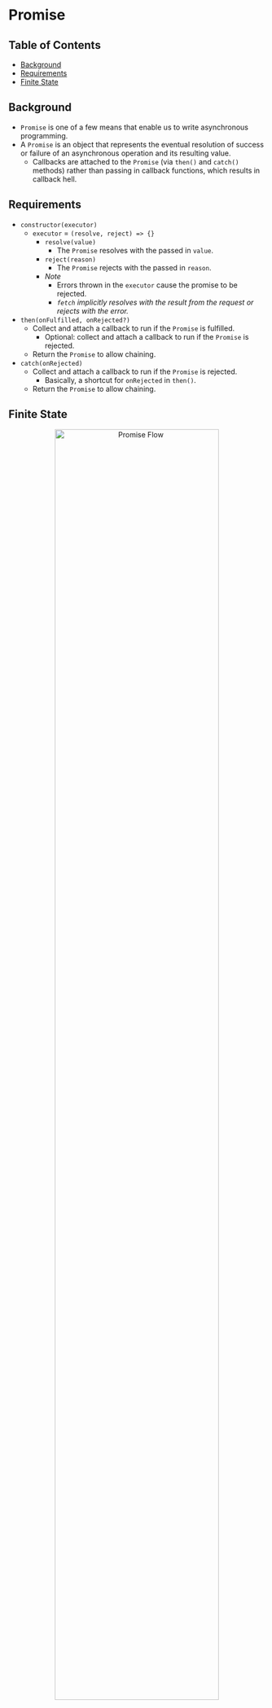 # Promise

## Table of Contents
- [Background](#background)
- [Requirements](#requirements)
- [Finite State](#finite-state)

## Background
- `Promise` is one of a few means that enable us to write asynchronous programming.
- A `Promise` is an object that represents the eventual resolution of success or failure of an asynchronous operation and its resulting value.
  - Callbacks are attached to the `Promise` (via `then()` and `catch()` methods) rather than passing in callback functions, which results in callback hell.

## Requirements
- `constructor(executor)`
  - `executor` = `(resolve, reject) => {}`
    - `resolve(value)`
      - The `Promise` resolves with the passed in `value`.
    - `reject(reason)`
      - The `Promise` rejects with the passed in `reason`.
    - _Note_
      - Errors thrown in the `executor` cause the promise to be rejected.
      - _`fetch` implicitly resolves with the result from the request or rejects with the error._
- `then(onFulfilled, onRejected?)`
  - Collect and attach a callback to run if the `Promise` is fulfilled.
    - Optional: collect and attach a callback to run if the `Promise` is rejected.
  - Return the `Promise` to allow chaining.
- `catch(onRejected)`
  - Collect and attach a callback to run if the `Promise` is rejected.
    - Basically, a shortcut for `onRejected` in `then()`.
  - Return the `Promise` to allow chaining.

## Finite State
<div align="center">
  <img src="https://developer.mozilla.org/en-US/docs/Web/JavaScript/Reference/Global_Objects/Promise/promises.png"  alt="Promise Flow" width="80%" />
</div>

- "PENDING"
  - `resolve()` &rarr; "FULFILLED"
  - `reject()` &rarr; "REJECTED"
- "FULFILLED"
  - async operation &rarr; "PENDING"
- "REJECTED"
  - async operation &rarr; "PENDING"

## Reference
[Promise - JavaScript | MDN](https://developer.mozilla.org/en-US/docs/Web/JavaScript/Reference/Global_Objects/Promise)  
[Promise() constructor - JavaScript | MDN](https://developer.mozilla.org/en-US/docs/Web/JavaScript/Reference/Global_Objects/Promise/Promise)  
[Promise.prototype.then() - JavaScript | MDN](https://developer.mozilla.org/en-US/docs/Web/JavaScript/Reference/Global_Objects/Promise/then)  
[Promise.prototype.catch() - JavaScript | MDN](https://developer.mozilla.org/en-US/docs/Web/JavaScript/Reference/Global_Objects/Promise/catch)  

